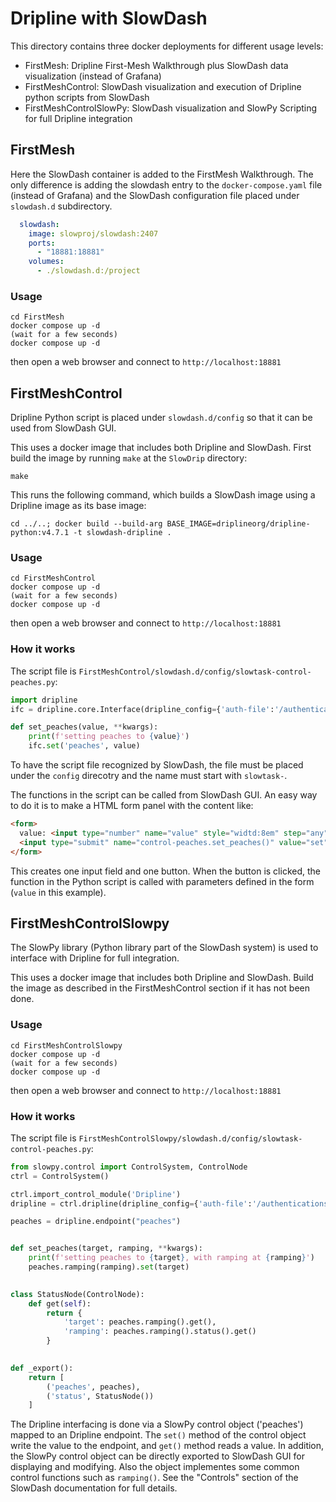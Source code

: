 Dripline with SlowDash
======================

This directory contains three docker deployments for different usage levels:
- FirstMesh: Dripline First-Mesh Walkthrough plus SlowDash data visualization (instead of Grafana)
- FirstMeshControl: SlowDash visualization and execution of Dripline python scripts from SlowDash
- FirstMeshControlSlowPy: SlowDash visualization and SlowPy Scripting for full Dripline integration


## FirstMesh
Here the SlowDash container is added to the FirstMesh Walkthrough. The only difference is adding the slowdash entry to the `docker-compose.yaml` file (instead of Grafana) and the SlowDash configuration file placed under `slowdash.d` subdirectory.
```yaml
  slowdash:
    image: slowproj/slowdash:2407
    ports:
      - "18881:18881"
    volumes:
      - ./slowdash.d:/project
```

### Usage
```
cd FirstMesh
docker compose up -d
(wait for a few seconds)
docker compose up -d
```
then open a web browser and connect to `http://localhost:18881`



## FirstMeshControl
Dripline Python script is placed under `slowdash.d/config` so that it can be used from SlowDash GUI.

This uses a docker image that includes both Dripline and SlowDash. First build the image by running `make` at the `SlowDrip` directory:
```
make
```
This runs the following command, which builds a SlowDash image using a Dripline image as its base image:
```
cd ../..; docker build --build-arg BASE_IMAGE=driplineorg/dripline-python:v4.7.1 -t slowdash-dripline .
```


### Usage
```
cd FirstMeshControl
docker compose up -d
(wait for a few seconds)
docker compose up -d
```
then open a web browser and connect to `http://localhost:18881`


### How it works
The script file is `FirstMeshControl/slowdash.d/config/slowtask-control-peaches.py`:
```python
import dripline
ifc = dripline.core.Interface(dripline_config={'auth-file':'/authentications.json'})

def set_peaches(value, **kwargs):
    print(f'setting peaches to {value}')
    ifc.set('peaches', value)
```

To have the script file recognized by SlowDash, the file must be placed under the `config` direcotry and the name must start with `slowtask-`.

The functions in the script can be called from SlowDash GUI. An easy way to do it is to make a HTML form panel with the content like:
```html
<form>
  value: <input type="number" name="value" style="widtd:8em" step="any" value="0">
  <input type="submit" name="control-peaches.set_peaches()" value="set" style="font-size:130%">
</form>    
```
This creates one input field and one button. When the button is clicked, the function in the Python script is called with parameters defined in the form (`value` in this example).




## FirstMeshControlSlowpy
The SlowPy library (Python library part of the SlowDash system) is used to interface with Dripline for full integration.

This uses a docker image that includes both Dripline and SlowDash. Build the image as described in the FirstMeshControl section if it has not been done.


### Usage
```
cd FirstMeshControlSlowpy
docker compose up -d
(wait for a few seconds)
docker compose up -d
```
then open a web browser and connect to `http://localhost:18881`


### How it works
The script file is `FirstMeshControlSlowpy/slowdash.d/config/slowtask-control-peaches.py`:
```python
from slowpy.control import ControlSystem, ControlNode
ctrl = ControlSystem()

ctrl.import_control_module('Dripline')
dripline = ctrl.dripline(dripline_config={'auth-file':'/authentications.json'})

peaches = dripline.endpoint("peaches")


def set_peaches(target, ramping, **kwargs):
    print(f'setting peaches to {target}, with ramping at {ramping}')
    peaches.ramping(ramping).set(target)

    
class StatusNode(ControlNode):
    def get(self):
        return {
            'target': peaches.ramping().get(),
            'ramping': peaches.ramping().status().get()
        }

    
def _export():
    return [
        ('peaches', peaches),
        ('status', StatusNode())
    ]
```

The Dripline interfacing is done via a SlowPy control object ('peaches') mapped to an Dripline endpoint. The `set()` method of the control object write the value to the endpoint, and `get()` method reads a value. In addition, the SlowPy control object can be directly exported to SlowDash GUI for displaying and modifying. Also the object implementes some common control functions such as `ramping()`. See the "Controls" section of the SlowDash documentation for full details.
